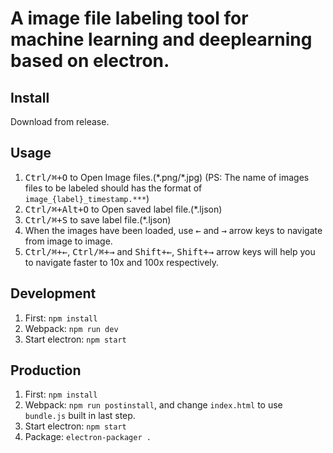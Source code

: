 # A image file labeling tool for machine learning and deeplearning based on electron.

## Install
Download from release.

## Usage
1. <kbd>Ctrl/⌘+O</kbd> to Open Image files.(\*.png/\*.jpg) (PS: The name of images files to be labeled should has the format of `image_{label}_timestamp.***`)
2. <kbd>Ctrl/⌘+Alt+O</kbd> to Open saved label file.(\*.ljson)
3. <kbd>Ctrl/⌘+S</kbd> to save label file.(\*.ljson)
4. When the images have been loaded, use <kbd>&larr;</kbd> and <kbd>&rarr;</kbd> arrow keys to navigate from image to image.
5. <kbd>Ctrl/⌘+&larr;</kbd>, <kbd>Ctrl/⌘+&rarr;</kbd> and <kbd>Shift+&larr;</kbd>, <kbd>Shift+&rarr;</kbd> arrow keys will help you to navigate faster to 10x and 100x respectively.

## Development
1. First: `npm install`
2. Webpack: `npm run dev`
3. Start electron: `npm start`

## Production
1. First: `npm install`
2. Webpack: `npm run postinstall`, and change `index.html` to use `bundle.js` built in last step.
3. Start electron: `npm start`
4. Package: `electron-packager .`
